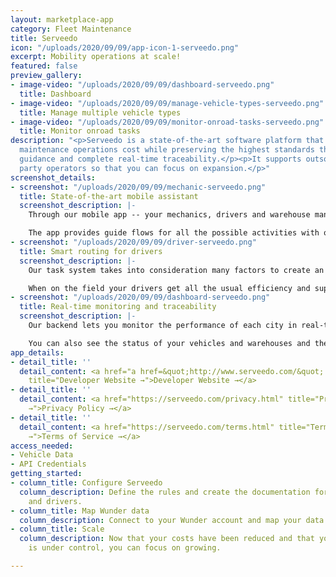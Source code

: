 ```yaml
---
layout: marketplace-app
category: Fleet Maintenance
title: Serveedo
icon: "/uploads/2020/09/09/app-icon-1-serveedo.png"
excerpt: Mobility operations at scale!
featured: false
preview_gallery:
- image-video: "/uploads/2020/09/09/dashboard-serveedo.png"
  title: Dashboard
- image-video: "/uploads/2020/09/09/manage-vehicle-types-serveedo.png"
  title: Manage multiple vehicle types
- image-video: "/uploads/2020/09/09/monitor-onroad-tasks-serveedo.png"
  title: Monitor onroad tasks
description: "<p>Serveedo is a state-of-the-art software platform that optimizes your
  maintenance operations cost while preserving the highest standards through extensive
  guidance and complete real-time traceability.</p><p>It supports outsourcing to third
  party operators so that you can focus on expansion.</p>"
screenshot_details:
- screenshot: "/uploads/2020/09/09/mechanic-serveedo.png"
  title: State-of-the-art mobile assistant
  screenshot_description: |-
    Through our mobile app -- your mechanics, drivers and warehouse managers get all the support they need when they need it.

    The app provides guide flows for all the possible activities with optional features such as checklists to perform before a vehicle can be deployed on the street again.
- screenshot: "/uploads/2020/09/09/driver-serveedo.png"
  title: Smart routing for drivers
  screenshot_description: |-
    Our task system takes into consideration many factors to create an optimized route for your drivers.

    When on the field your drivers get all the usual efficiency and support that our app provides.
- screenshot: "/uploads/2020/09/09/dashboard-serveedo.png"
  title: Real-time monitoring and traceability
  screenshot_description: |-
    Our backend lets you monitor the performance of each city in real-time with valuable metrics.

    You can also see the status of your vehicles and warehouses and their activities log.
app_details:
- detail_title: ''
  detail_content: <a href="a href=&quot;http://www.serveedo.com/&quot; target=&quot;_blank&quot;"
    title="Developer Website →">Developer Website →</a>
- detail_title: ''
  detail_content: <a href="https://serveedo.com/privacy.html" title="Privacy Policy
    →">Privacy Policy →</a>
- detail_title: ''
  detail_content: <a href="https://serveedo.com/terms.html" title="Terms of Service
    →">Terms of Service →</a>
access_needed:
- Vehicle Data
- API Credentials
getting_started:
- column_title: Configure Serveedo
  column_description: Define the rules and create the documentation for your mechanics
    and drivers.
- column_title: Map Wunder data
  column_description: Connect to your Wunder account and map your data.
- column_title: Scale
  column_description: Now that your costs have been reduced and that your quality
    is under control, you can focus on growing.

---
```

